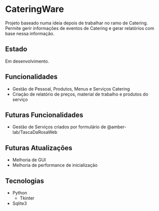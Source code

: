 # CateringWare
Projeto baseado numa ideia depois de trabalhar no ramo de Catering.\
Permite gerir informações de eventos de Catering e gerar relatórios com base nessa informação.

## Estado
Em desenvolvimento.

## Funcionalidades
- Gestão de Pessoal, Produtos, Menus e Serviços Catering
- Criação de relatório de preços, material de trabalho e produtos do serviço

## Futuras Funcionalidades
- Gestão de Serviços criados por formulário de @amber-lab/TascaDaRosaWeb

## Futuras Atualizações
- Melhoria de GUI
- Melhoria de performance de inicialização

## Tecnologias
- Python
	- Tkinter
- Sqlite3